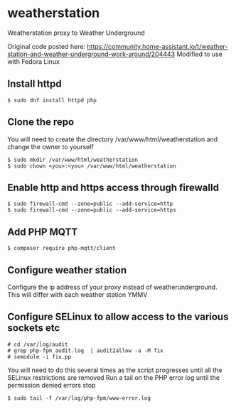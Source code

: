 # weatherstation
Weatherstation proxy to Weather Underground


Original code posted here: https://community.home-assistant.io/t/weather-station-and-weather-underground-work-around/204443
Modified to use with Fedora Linux

## Install httpd
```
$ sudo dnf install httpd php
```

## Clone the repo
You will need to create the directory /var/www/html/weatherstation and change the owner to yourself
```
$ sudo mkdir /var/www/html/weatherstation
$ sudo chown <you>:<you> /var/www/html/weatherstation
```

## Enable http and https access through firewalld
```
$ sudo firewall-cmd --zone=public --add-service=http
$ sudo firewall-cmd --zone=public --add-service=https
```

## Add PHP MQTT
```
$ composer require php-mqtt/client
```
## Configure weather station 
Configure the ip address of your proxy instead of weatherunderground. This will differ with each weather station YMMV

## Configure SELinux to allow access to the various sockets etc

```
# cd /var/log/audit
# grep php-fpm audit.log  | audit2allow -a -M fix
# semodule -i fix.pp
``` 
You will need to do this several times as the script progresses until all the SELinux restrictions are removed
Run a tail on the PHP error log until the permission denied errors stop
```
$ sudo tail -f /var/log/php-fpm/www-error.log
```


